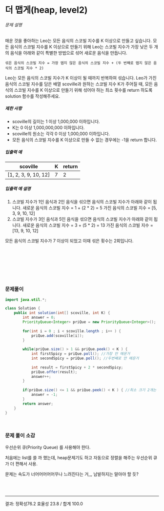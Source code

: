 # 더 맵게(heap, level2)

###### 문제 설명

매운 것을 좋아하는 Leo는 모든 음식의 스코빌 지수를 K 이상으로 만들고 싶습니다. 모든 음식의 스코빌 지수를 K 이상으로 만들기 위해 Leo는 스코빌 지수가 가장 낮은 두 개의 음식을 아래와 같이 특별한 방법으로 섞어 새로운 음식을 만듭니다.

```
섞은 음식의 스코빌 지수 = 가장 맵지 않은 음식의 스코빌 지수 + (두 번째로 맵지 않은 음식의 스코빌 지수 * 2)
```

Leo는 모든 음식의 스코빌 지수가 K 이상이 될 때까지 반복하여 섞습니다.
Leo가 가진 음식의 스코빌 지수를 담은 배열 scoville과 원하는 스코빌 지수 K가 주어질 때, 모든 음식의 스코빌 지수를 K 이상으로 만들기 위해 섞어야 하는 최소 횟수를 return 하도록 solution 함수를 작성해주세요.

##### 제한 사항

- scoville의 길이는 1 이상 1,000,000 이하입니다.
- K는 0 이상 1,000,000,000 이하입니다.
- scoville의 원소는 각각 0 이상 1,000,000 이하입니다.
- 모든 음식의 스코빌 지수를 K 이상으로 만들 수 없는 경우에는 -1을 return 합니다.

##### 입출력 예

| scoville             | K    | return |
| -------------------- | ---- | ------ |
| [1, 2, 3, 9, 10, 12] | 7    | 2      |

##### 입출력 예 설명

1. 스코빌 지수가 1인 음식과 2인 음식을 섞으면 음식의 스코빌 지수가 아래와 같이 됩니다.
   새로운 음식의 스코빌 지수 = 1 + (2 * 2) = 5
   가진 음식의 스코빌 지수 = [5, 3, 9, 10, 12]
2. 스코빌 지수가 3인 음식과 5인 음식을 섞으면 음식의 스코빌 지수가 아래와 같이 됩니다.
   새로운 음식의 스코빌 지수 = 3 + (5 * 2) = 13
   가진 음식의 스코빌 지수 = [13, 9, 10, 12]

모든 음식의 스코빌 지수가 7 이상이 되었고 이때 섞은 횟수는 2회입니다.

<br><br><br>

<br><br>

### 문제풀이 

```java
import java.util.*;

class Solution {
    public int solution(int[] scoville, int K) {
        int answer = 0;
		PriorityQueue<Integer> priQue = new PriorityQueue<Integer>();
		
		for(int i = 0 ; i < scoville.length ; i++ ) {
			priQue.add(scoville[i]);
		}
		
		while(priQue.size() > 1 && priQue.peek() < K ) {
			int firstSpicy = priQue.poll(); //가장 안 매운거
			int secondSpicy = priQue.poll(); //두번째로 안 매운거
			
			int result = firstSpicy + 2 * secondSpicy;
			priQue.offer(result);
			answer++;
		}
		
		if(priQue.size() <= 1 && priQue.peek() < K ) { //최소 크기 2개는 되어야 함.
			answer = -1;
		}
		return answer;
    }
}
```

<br>

### 문제 풀이 소감

우선순위 큐(Priority Queue) 를 사용해야 한다.

처음에는 list를 쓸 까 했는데, heap문제기도 하고 자동으로 정렬을 해주는 우선순위 큐가 더 편해서 사용.

문제는 속도가 너어어어어어무나 느려진다는 거,,, 남발하지는 말아야 할 듯?

<br><br>

--------------

결과:  정확성76.2 효율성 23.8 / 합계 100.0
<br><br>



<br><br>